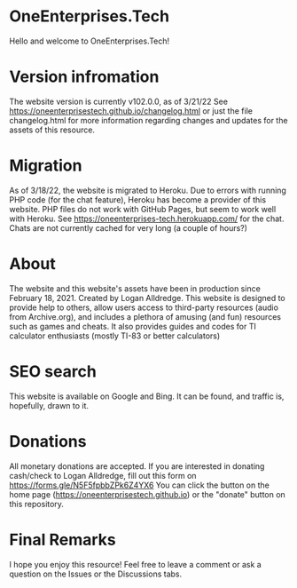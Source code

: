 # OneEnterprises.Tech

Hello and welcome to OneEnterprises.Tech!

# Version infromation

The website version is currently v102.0.0, as of 3/21/22
See https://oneenterprisestech.github.io/changelog.html or just the file changelog.html for more information regarding changes and updates for the assets of this resource.

# Migration

As of 3/18/22, the website is migrated to Heroku. Due to errors with running PHP code (for the chat feature), Heroku has become a provider of this website. PHP files do not work with GitHub Pages, but seem to work well with Heroku. See https://oneenterprises-tech.herokuapp.com/ for the chat. Chats are not currently cached for very long (a couple of hours?)

# About

The website and this website's assets have been in production since February 18, 2021. Created by Logan Alldredge. 
This website is designed to provide help to others, allow users access to third-party resources (audio from Archive.org), and includes a plethora of amusing (and fun) resources such as games and cheats. It also provides guides and codes for TI calculator enthusiasts (mostly TI-83 or better calculators)

# SEO search

This website is available on Google and Bing. It can be found, and traffic is, hopefully, drawn to it. 

# Donations

All monetary donations are accepted. If you are interested in donating cash/check to Logan Alldredge, fill out this form on https://forms.gle/N5F5fpbbZPk6Z4YX6
You can click the button on the home page (https://oneenterprisestech.github.io) or the "donate" button on this repository.

# Final Remarks

I hope you enjoy this resource! Feel free to leave a comment or ask a question on the Issues or the Discussions tabs.
